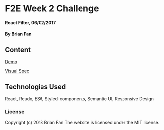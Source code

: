 # F2E Week 2 Challenge

#### React Filter, 06/02/2017

#### By Brian Fan

## Content

  [Demo](https://txbluebee.github.io/F2E-filter-app/)

  [Visual Spec](https://hexschool.github.io/THE_F2E_Design/week2-filter/)


## Technologies Used

React, Reudx, ES6, Styled-components, Semantic UI, Responsive Design

### License

Copyright (c) 2018 Brian Fan
The website is licensed under the MIT license.